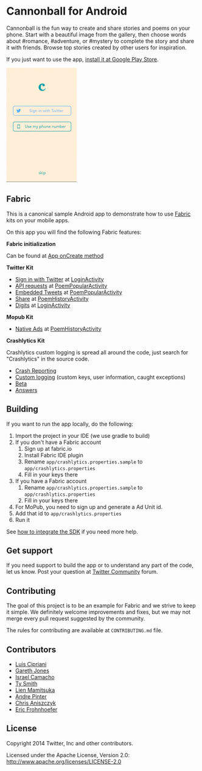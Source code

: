 # Cannonball for Android

Cannonball is the fun way to create and share stories and poems on your phone.
Start with a beautiful image from the gallery, then choose words about #romance, #adventure, or #mystery to complete the story and share it with friends.
Browse top stories created by other users for inspiration.

If you just want to use the app,
[install it at Google Play Store](https://play.google.com/store/apps/details?id=io.fabric.samples.cannonball).

![Cannonball flow](docs/cannonball.gif)

## Fabric

This is a canonical sample Android app to demonstrate how to use [Fabric](https://dev.twitter.com/fabric/overview) kits on your mobile apps.

On this app you will find the following Fabric features:

**Fabric initialization** 

Can be found at [App onCreate method](https://github.com/twitterdev/cannonball-android/blob/master/app/src/main/java/io/fabric/samples/cannonball/App.java)

**Twitter Kit**

* [Sign in with Twitter](https://dev.twitter.com/twitter-kit/android/twitter-login) at [LoginActivity](https://github.com/twitterdev/cannonball-android/blob/master/app/src/main/java/io/fabric/samples/cannonball/activity/LoginActivity.java)
* [API requests](https://dev.twitter.com/twitter-kit/android/api) at [PoemPopularActivity](https://github.com/twitterdev/cannonball-android/blob/master/app/src/main/java/io/fabric/samples/cannonball/activity/PoemPopularActivity.java)
* [Embedded Tweets](https://dev.twitter.com/twitter-kit/android/tweetui) at [PoemPopularActivity](https://github.com/twitterdev/cannonball-android/blob/master/app/src/main/java/io/fabric/samples/cannonball/activity/PoemPopularActivity.java)
* [Share](https://dev.twitter.com/twitter-kit/android/compose) at [PoemHistoryActivity](https://github.com/twitterdev/cannonball-android/blob/master/app/src/main/java/io/fabric/samples/cannonball/activity/PoemHistoryActivity.java)
* [Digits](https://dev.twitter.com/twitter-kit/android/digits) at [LoginActivity](https://github.com/twitterdev/cannonball-android/blob/master/app/src/main/java/io/fabric/samples/cannonball/activity/LoginActivity.java)

**Mopub Kit**

* [Native Ads](https://dev.twitter.com/mopub/android/native) at [PoemHistoryActivity](https://github.com/twitterdev/cannonball-android/blob/master/app/src/main/java/io/fabric/samples/cannonball/activity/PoemHistoryActivity.java)

**Crashlytics Kit**

Crashlytics custom logging is spread all around the code, just search for "Crashlytics" in the source code.

* [Crash Reporting](https://dev.twitter.com/crashlytics/crash-reporting)
* [Custom logging](https://dev.twitter.com/crashlytics/android/enhancing-crash-reports) (custom keys, user information, caught exceptions)
* [Beta](https://dev.twitter.com/crashlytics/beta-distribution)
* [Answers](https://dev.twitter.com/crashlytics/answers)

## Building

If you want to run the app locally, do the following:

1. Import the project in your IDE (we use gradle to build)
2. If you don't have a Fabric account
    1. Sign up at fabric.io
	2. Install Fabric IDE plugin
	3. Rename `app/crashlytics.properties.sample` to `app/crashlytics.properties`
    4. Fill in your keys there
3. If you have a Fabric account
    1. Rename `app/crashlytics.properties.sample` to `app/crashlytics.properties`
    2. Fill in your keys there
4. For MoPub, you need to sign up and generate a Ad Unit id.
5. Add that id to `app/crashlytics.properties`
6. Run it

See [how to integrate the SDK](https://dev.twitter.com/twitter-kit/android/integrate) if you need more help.

## Get support

If you need support to build the app or to understand any part of the code, let us know. Post your question at [Twitter Community](https://twittercommunity.com/c/mobile) forum.

## Contributing

The goal of this project is to be an example for Fabric and we strive to keep it simple. We definitely welcome improvements and fixes, but we may not merge every pull request suggested by the community.

The rules for contributing are available at `CONTRIBUTING.md` file.

## Contributors

* [Luis Cipriani](https://twitter.com/lfcipriani)
* [Gareth Jones](https://twitter.com/gpj)
* [Israel Camacho](https://twitter.com/rallat)
* [Ty Smith](https://twitter.com/tsmith)
* [Lien Mamitsuka](https://twitter.com/lientm)
* [Andre Pinter](https://twitter.com/ndform)
* [Chris Aniszczyk](https://twitter.com/cra)
* [Eric Frohnhoefer](https://twitter.com/ericfrohnhoefer)

## License

Copyright 2014 Twitter, Inc and other contributors.

Licensed under the Apache License, Version 2.0: http://www.apache.org/licenses/LICENSE-2.0

